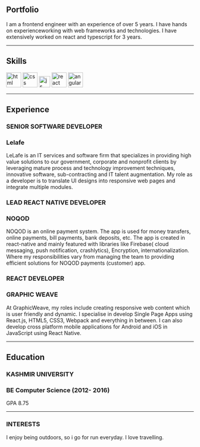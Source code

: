 ## Portfolio

I am a frontend engineer with an experience of over 5 years. I have hands on experienceworking with web frameworks and technologies. I have extensively worked on react and typescript for 3 years.

---

## Skills

<p align='left'>
  <img src="https://upload.wikimedia.org/wikipedia/commons/thumb/6/61/HTML5_logo_and_wordmark.svg/2048px-HTML5_logo_and_wordmark.svg.png" alt="html" width="40" height="40">
  <img src='https://upload.wikimedia.org/wikipedia/commons/thumb/d/d5/CSS3_logo_and_wordmark.svg/1200px-CSS3_logo_and_wordmark.svg.png' alt="css" width="40" height="40">
  <img src='https://upload.wikimedia.org/wikipedia/commons/6/6a/JavaScript-logo.png' height='30' width='auto' alt="js">
   <img src="https://upload.wikimedia.org/wikipedia/commons/thumb/a/a7/React-icon.svg/1280px-React-icon.svg.png" alt="react" width="auto" height="40"/>
   <img src="https://angular.io/assets/images/logos/angular/angular.svg" alt="angular" width="40" height="40"/>
</p>

---

## Experience

### **SENIOR SOFTWARE DEVELOPER**
### Lelafe

LeLafe is an IT services and software firm that specializes in providing high value solutions to our government, corporate and nonprofit clients by leveraging mature process and technology improvement techniques, innovative software, sub-contracting and IT talent augmentation.
My role as a developer is to translate UI designs into responsive web pages and integrate multiple modules.

### **LEAD REACT NATIVE DEVELOPER**
### NOQOD

NOQOD is an online payment system. The app is used for money transfers, online payments, bill payments, bank deposits, etc. The app is created in react-native and mainly featured with libraries like Firebase( cloud messaging, push notification, crashlytics), Encryption, internationalization.
Where my responsibilities vary from managing the team to providing efficient solutions for  NOQOD payments (customer) app.

### **REACT DEVELOPER**
### GRAPHIC WEAVE

At GraphicWeave, my roles include creating responsive web content which is user friendly and dynamic.
I specialise in develop Single Page Apps using React.js, HTML5, CSS3, Webpack and everything in between.
I can also develop cross platform mobile applications for Android and iOS in JavaScript using React Native.

---

## Education

### **KASHMIR UNIVERSITY**
### BE Computer Science (2012- 2016)
GPA 8.75

---

### INTERESTS
I enjoy being outdoors, so i go for run everyday. I love travelling.
